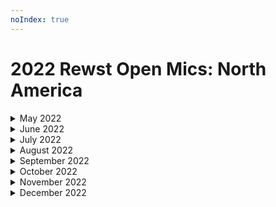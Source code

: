 ```yaml
---
noIndex: true
---
```


# 2022 Rewst Open Mics: North America

<details>

<summary>May 2022</summary>

[may-27th-2022-graph-api.md](may-27th-2022-graph-api.md "mention")

</details>

<details>

<summary>June 2022</summary>

[june-3rd-2022-connectwise-pods.md](june-3rd-2022-connectwise-pods.md "mention")

[june-10th-2022-interactive-teams-messages.md](june-10th-2022-interactive-teams-messages.md "mention")

[june-17th-2022-how-to-use-jinja-in-rewst.md](june-17th-2022-how-to-use-jinja-in-rewst.md "mention")

[june-24th-2022-the-rewst-crate-marketplace.md](june-24th-2022-the-rewst-crate-marketplace.md "mention")

</details>

<details>

<summary>July 2022</summary>

[july-1st-2022-leaping-and-looping-through-your-data.md](july-1st-2022-leaping-and-looping-through-your-data.md "mention")

[july-8th-2022-new-ways-to-deal-with-data-and-client-example-workflows.md](july-8th-2022-new-ways-to-deal-with-data-and-client-example-workflows.md "mention")

[july-15th-2022-the-rewst-platform-and-how-to-use-datetime-comparisons-in-jinja.md](july-15th-2022-the-rewst-platform-and-how-to-use-datetime-comparisons-in-jinja.md "mention")

[july-29th-2022-how-do-you-know-that-the-person-on-the-phone-is-who-they-say.md](july-29th-2022-how-do-you-know-that-the-person-on-the-phone-is-who-they-say.md "mention")

</details>

<details>

<summary>August 2022</summary>

[august-5th-2022-super-awesome-new-feature.md](august-5th-2022-super-awesome-new-feature.md "mention")

[august-12th-2022-new-results-page.md](august-12th-2022-new-results-page.md "mention")

[august-19th-2022-friendly-password-generator-and-roc-assistance.md](august-19th-2022-friendly-password-generator-and-roc-assistance.md "mention")

[august-26th-2022-data-retention-and-cron-jobs.md](august-26th-2022-data-retention-and-cron-jobs.md "mention")

</details>

<details>

<summary>September 2022</summary>

[september-2nd-2022-debugging-workflows.md](september-2nd-2022-debugging-workflows.md "mention")

[september-9th-2022-microsoft-365-delegation.md](september-9th-2022-microsoft-365-delegation.md "mention")

[september-16th-2022-immybot-and-parse-ticket-data.md](september-16th-2022-immybot-and-parse-ticket-data.md "mention")

[september-23rd-2022-context-switching.md](september-23rd-2022-context-switching.md "mention")

</details>

<details>

<summary>October 2022</summary>

[october-7th-2022-connectwise-manage-agreement-sync.md](october-7th-2022-connectwise-manage-agreement-sync.md "mention")

[october-14th-2022-qol-changes-and-with-items-walkthrough.md](october-14th-2022-qol-changes-and-with-items-walkthrough.md "mention")

[october-21st-2022-bring-your-own-database.md](october-21st-2022-bring-your-own-database.md "mention")

[october-28th-2022-immybot-and-user-offboarding.md](october-28th-2022-immybot-and-user-offboarding.md "mention")

</details>

<details>

<summary>November 2022</summary>

[november-4th-2022-your-workflows-are-listening.md](november-4th-2022-your-workflows-are-listening.md "mention")

[november-18th-2022-jinja-conditions-in-templates-scripts.md](november-18th-2022-jinja-conditions-in-templates-scripts.md "mention")

</details>

<details>

<summary>December 2022</summary>

[december-2nd-2022-using-custom-http-requests-haveibeenpwned-with-your-existing-integrations.md](december-2nd-2022-using-custom-http-requests-haveibeenpwned-with-your-existing-integrations.md "mention")

[december-9th-2022-jinja-expansion.-plus-mendy-and-jared.md](december-9th-2022-jinja-expansion.-plus-mendy-and-jared.md "mention")

[december-16th-2022-tackle-tough-ticket-triage-troubles-and-flatten-funkily-formatted-lists.md](december-16th-2022-tackle-tough-ticket-triage-troubles-and-flatten-funkily-formatted-lists.md "mention")

</details>


